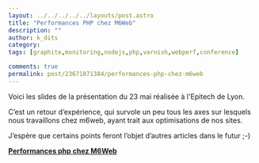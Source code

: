 ```yaml
---
layout: ../../../../../layouts/post.astro
title: "Performances PHP chez M6Web"
description: ""
author: k_dits
category: 
tags: [graphite,monitoring,nodejs,php,varnish,webperf,conference]

comments: true  
permalink: post/23671071384/performances-php-chez-m6web
---
```


Voici les slides de la présentation du 23 mai réalisée à l'Epitech de Lyon.

C’est un retour d’expérience, qui survole un peu tous les axes sur lesquels nous travaillons chez m6web, ayant trait aux optimisations de nos sites.



J’espère que certains points feront l’objet d’autres articles dans le futur ;-)



**[Performances php chez M6Web](https://www.slideshare.net/kennydee/performances-php-chez-m6web "Performances php chez M6Web")**  
<object height="355" id="__sse13060489" width="425"><param name="movie" value="https://static.slidesharecdn.com/swf/ssplayer2.swf?doc=performancephp-120524085541-phpapp02&stripped_title=performances-php-chez-m6web&userName=kennydee"></param><param name="allowFullScreen" value="true"></param><param name="allowScriptAccess" value="always"></param><param name="wmode" value="transparent"></param></object>

